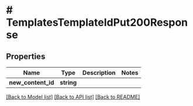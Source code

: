 # # TemplatesTemplateIdPut200Response

## Properties

Name | Type | Description | Notes
------------ | ------------- | ------------- | -------------
**new_content_id** | **string** |  |

[[Back to Model list]](../../README.md#models) [[Back to API list]](../../README.md#endpoints) [[Back to README]](../../README.md)

